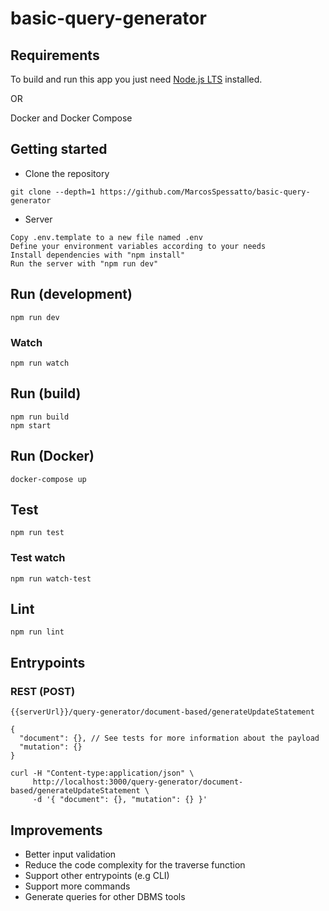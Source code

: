 # basic-query-generator

## Requirements
To build and run this app you just need [Node.js LTS](https://nodejs.org/en/) installed.

OR

Docker and Docker Compose

## Getting started
- Clone the repository
```
git clone --depth=1 https://github.com/MarcosSpessatto/basic-query-generator
```
- Server
```
Copy .env.template to a new file named .env
Define your environment variables according to your needs
Install dependencies with "npm install"
Run the server with "npm run dev"
```

## Run (development)
```
npm run dev
```

### Watch
```
npm run watch
```

## Run (build)

```
npm run build
npm start
```

## Run (Docker)
```
docker-compose up
```

## Test

```
npm run test
```
### Test watch
```
npm run watch-test
```

## Lint
```
npm run lint
```

## Entrypoints

### REST (POST)
```
{{serverUrl}}/query-generator/document-based/generateUpdateStatement

{
  "document": {}, // See tests for more information about the payload
  "mutation": {}
}

curl -H "Content-type:application/json" \
     http://localhost:3000/query-generator/document-based/generateUpdateStatement \
     -d '{ "document": {}, "mutation": {} }'
```

## Improvements

* Better input validation
* Reduce the code complexity for the traverse function
* Support other entrypoints (e.g CLI)
* Support more commands
* Generate queries for other DBMS tools
